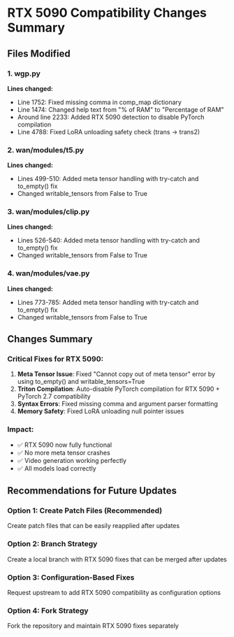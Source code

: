 # RTX 5090 Compatibility Changes Summary

## Files Modified

### 1. wgp.py
**Lines changed:**
- Line 1752: Fixed missing comma in comp_map dictionary
- Line 1474: Changed help text from "% of RAM" to "Percentage of RAM" 
- Around line 2233: Added RTX 5090 detection to disable PyTorch compilation
- Line 4788: Fixed LoRA unloading safety check (trans -> trans2)

### 2. wan/modules/t5.py
**Lines changed:**
- Lines 499-510: Added meta tensor handling with try-catch and to_empty() fix
- Changed writable_tensors from False to True

### 3. wan/modules/clip.py
**Lines changed:**
- Lines 526-540: Added meta tensor handling with try-catch and to_empty() fix
- Changed writable_tensors from False to True

### 4. wan/modules/vae.py
**Lines changed:**
- Lines 773-785: Added meta tensor handling with try-catch and to_empty() fix
- Changed writable_tensors from False to True

## Changes Summary

### Critical Fixes for RTX 5090:
1. **Meta Tensor Issue**: Fixed "Cannot copy out of meta tensor" error by using to_empty() and writable_tensors=True
2. **Triton Compilation**: Auto-disable PyTorch compilation for RTX 5090 + PyTorch 2.7 compatibility
3. **Syntax Errors**: Fixed missing comma and argument parser formatting
4. **Memory Safety**: Fixed LoRA unloading null pointer issues

### Impact:
- ✅ RTX 5090 now fully functional
- ✅ No more meta tensor crashes
- ✅ Video generation working perfectly
- ✅ All models load correctly

## Recommendations for Future Updates

### Option 1: Create Patch Files (Recommended)
Create patch files that can be easily reapplied after updates

### Option 2: Branch Strategy
Create a local branch with RTX 5090 fixes that can be merged after updates

### Option 3: Configuration-Based Fixes
Request upstream to add RTX 5090 compatibility as configuration options

### Option 4: Fork Strategy
Fork the repository and maintain RTX 5090 fixes separately
